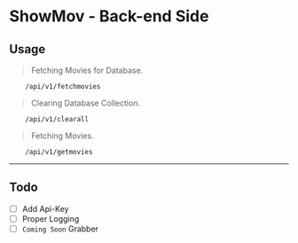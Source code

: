 # ShowMov -  Back-end Side

## Usage

> Fetching Movies for Database.

``` 
    /api/v1/fetchmovies
```

> Clearing Database Collection.

``` 
    /api/v1/clearall
```

> Fetching Movies.

``` 
    /api/v1/getmovies
```
___

## Todo

- [ ] Add Api-Key
- [ ] Proper Logging
- [ ] `Coming Soon` Grabber